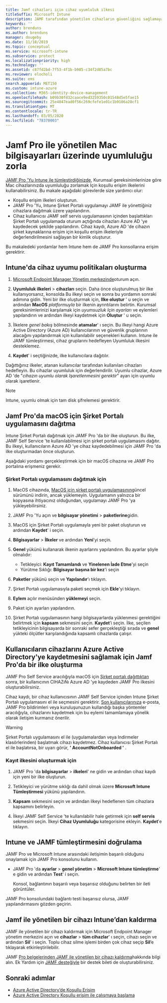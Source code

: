 ```yaml
---
title: Jamf cihazları için cihaz uyumluluk ilkesi
titleSuffix: Microsoft Intune
description: JAMF tarafından yönetilen cihazların güvenliğini sağlamaya yardımcı olmak için Azure Active Directory Koşullu erişimle Microsoft Intune uyumluluk ilkeleri kullanın.
keywords: ''
author: brenduns
ms.author: brenduns
manager: dougeby
ms.date: 11/18/2019
ms.topic: conceptual
ms.service: microsoft-intune
ms.subservice: protect
ms.localizationpriority: high
ms.technology: ''
ms.assetid: c87fd2bd-7f53-4f1b-b985-c34f2d85a7bc
ms.reviewer: elocholi
ms.suite: ems
search.appverid: MET150
ms.custom: intune-azure
ms.collection: M365-identity-device-management
ms.openlocfilehash: b09b30fd32caace9ed3259350c01548d5e5fae15
ms.sourcegitcommit: 25e4847ead0f56c269cfefe1e01c1b9106a28cf1
ms.translationtype: MT
ms.contentlocale: tr-TR
ms.lasthandoff: 03/05/2020
ms.locfileid: "78370003"
---
```

# <a name="enforce-compliance-on-macs-managed-with-jamf-pro"></a>Jamf Pro ile yönetilen Mac bilgisayarları üzerinde uyumluluğu zorla

[JAMF Pro 'Yu Intune ile tümleştirdiğinizde](conditional-access-integrate-jamf.md), Kurumsal gereksinimlerinize göre Mac cihazlarınızda uyumluluğu zorlamak Için koşullu erişim ilkelerini kullanabilirsiniz.  Bu makale aşağıdaki görevlerde size yardımcı olur:  

- Koşullu erişim ilkeleri oluşturun.
- JAMF Pro 'Yu, Intune Şirket Portalı uygulamayı JAMF ile yönettiğiniz cihazlara dağıtmak üzere yapılandırın.
- Cihaz kullanıcısı JAMF self servis uygulamasının içinden başlattıkları Şirket Portalı uygulamada oturum açtığında cihazları Azure AD 'ye kaydedecek şekilde yapılandırın. Cihaz kaydı, Azure AD 'de cihazın şirket kaynaklarına erişim için koşullu erişim ilkeleriyle değerlendirilmesini sağlayan bir kimlik oluşturur.  
 
Bu makaledeki yordamlar hem Intune hem de JAMF Pro konsollarına erişim gerektirir.

## <a name="set-up-device-compliance-policies-in-intune"></a>Intune'da cihaz uyumu politikaları oluşturma

1. [Microsoft Endpoint Manager Yönetim merkezinde](https://go.microsoft.com/fwlink/?linkid=2109431)oturum açın.

2. **Uyumluluk ilkeleri** > **cihazları** seçin. Daha önce oluşturulmuş bir ilke kullanıyorsanız, konsolda Bu ilkeyi seçin ve sonra bu yordamın sonraki adımına gidin. Yeni bir ilke oluşturmak için, **Ilke oluştur** ' u seçin ve ardından **MacOS** *platformuyla* bir ilkenin ayrıntılarını belirtin. Kurumsal gereksinimlerinizi karşılamak için *uyumsuzluk Için* *ayarları* ve eylemleri yapılandırın ve ardından ilkeyi kaydetmek için **Oluştur** ' u seçin.

3. İlkelere *genel bakış* bölmesinde **atamalar**' ı seçin. Bu ilkeyi hangi Azure Active Directory (Azure AD) kullanıcılarının ve güvenlik gruplarının alacağını yapılandırmak için kullanılabilir seçenekleri kullanın. Intune ile JAMF tümleştirmesi, cihaz gruplarını hedefleyen Uyumluluk ilkesini desteklemez.

4. **Kaydet**' i seçtiğinizde, ilke kullanıcılara dağıtılır.  

Dağıttığınız ilkeler, atanan kullanıcılar tarafından kullanılan cihazları hedefleyin. Bu cihazlar uyumluluk için değerlendirilir. Uyumlu cihazlar, Azure AD 'de "*cihazın uyumlu olarak Işaretlenmesini gerektir*" ayarı için uyumlu olarak işaretlenir.  

> [!NOTE]
> Intune, uyumlu olmak için tam disk şifrelemesi gerektirir.

## <a name="deploy-the-company-portal-app-for-macos-in-jamf-pro"></a>Jamf Pro'da macOS için Şirket Portalı uygulamasını dağıtma

Intune Şirket Portalı dağıtmak için JAMF Pro 'da bir ilke oluşturun. Bu ilke, JAMF Self Service 'te kullanılabilmesi için şirket portalı uygulamasını dağıtır. Bu ilkeyi, kullanıcıların Azure AD 'ye cihaz kaydedebilmesi için JAMF Pro 'da ilke oluşturmadan önce oluşturun.  

Aşağıdaki yordamı gerçekleştirmek için bir macOS cihazına ve JAMF Pro portalına erişmeniz gerekir. 

### <a name="to-deploy-the-company-portal-app"></a>Şirket Portalı uygulamasını dağıtmak için  

1. MacOS cihazında, [MacOS için şirket portalı uygulamasının](https://go.microsoft.com/fwlink/?linkid=862280)güncel sürümünü indirin, ancak yüklemeyin. Uygulamanın yalnızca bir kopyasına ihtiyacınız olduğundan, uygulamayı JAMF Pro 'ya yükleyebilirsiniz.  

2. JAMF Pro 'Yu açın ve **bilgisayar yönetimi** > **paketlerine**gidin.

3. MacOS için Şirket Portalı uygulamayla yeni bir paket oluşturun ve ardından **Kaydet**' i seçin.

4. **Bilgisayarlar** > **İlkeler** ve ardından **Yeni**’yi seçin.

5. **Genel** yükünü kullanarak ilkenin ayarlarını yapılandırın. Bu ayarlar şöyle olmalıdır:
   - Tetikleyici: **Kayıt Tamamlandı** ve **Yinelenen İade Etme**'yi seçin
   - Yürütme Sıklığı: **Bilgisayar başına bir kez**'i seçin

6. **Paketler** yükünü seçin ve **Yapılandır**'ı tıklayın.

7. Şirket Portalı uygulamasıyla paketi seçmek için **Ekle**'yi tıklayın.

8. **Eylem** açılır menüsünden **yüklemeyi** seçin.
9. Paket için ayarları yapılandırın.

10. Şirket Portalı uygulamasının hangi bilgisayarlarda yüklenmesi gerektiğini belirtmek için **kapsam** sekmesini seçin. **Kaydet**’i seçin. İlke, seçilen tetikleyicinin bilgisayarda bir sonraki sefer gerçekleştiği sırada ve **genel** yükteki ölçütler karşılandığında kapsamlı cihazlarda çalışır.

## <a name="create-a-policy-in-jamf-pro-to-have-users-register-their-devices-with-azure-active-directory"></a>Kullanıcıların cihazlarını Azure Active Directory'ye kaydetmesini sağlamak için Jamf Pro'da bir ilke oluşturma  

JAMF Pro Self Service aracılığıyla macOS için [Şirket portalı dağıttıktan](conditional-access-assign-jamf.md#deploy-the-company-portal-app-for-macos-in-jamf-pro) sonra, bir kullanıcının CIHAZıNı Azure AD 'ye kaydeden JAMF Pro ilkesini oluşturabilirsiniz. 

Cihaz kaydı, bir cihaz kullanıcısının JAMF Self Service içinden Intune Şirket Portalı uygulamasını el ile seçmesini gerektirir. [Son kullanıcılarınıza](../fundamentals/end-user-educate.md) e-posta, JAMF Pro bildirimleri veya kuruluşunuzun kullandığı başka yöntemler aracılığıyla, cihazlarını kaydetmek için bu eylemi tamamlamaya yönelik olarak iletişim kurmanız önerilir. 

> [!WARNING]
> Şirket Portalı uygulamasını el ile (uygulamalardan veya Indirmeler klasörlerinden) başlatmak cihazı kaydetmez. Cihaz kullanıcısı Şirket Portalı el ile başlatırsa, bir uyarı görür, **' AccountNotOnboarded '** .

### <a name="to-create-the-registration-policy"></a>Kayıt ilkesini oluşturmak için  

1. JAMF Pro 'da **bilgisayarlar** > **ilkeleri**' ne gidin ve ardından cihaz kaydı için yeni bir ilke oluşturun.

2. Tetikleyici ve yürütme sıklığı da dahil olmak üzere **Microsoft Intune Tümleştirmesi** yükünü yapılandırın.

3. **Kapsam** sekmesini seçin ve ardından ilkeyi hedeflenen tüm cihazlara kapsamını belirleyin.

4. İlkeyi JAMF Self Service 'te kullanılabilir hale getirmek için **self servis** sekmesini seçin. İlkeyi **Cihaz Uyumluluğu** kategorisine ekleyin. **Kaydet**'e tıklayın.

## <a name="validate-intune-and-jamf-integration"></a>Intune ve JAMF tümleştirmesini doğrulama  

JAMF Pro ve Microsoft Intune arasındaki iletişimin başarılı olduğunu onaylamak için JAMF Pro konsolunu kullanın. 

- JAMF Pro 'da **ayarlar** > **genel yönetim** > **Microsoft Intune tümleştirme**' e gidin ve ardından **Test**' i seçin.

    Konsol, bağlantının başarılı veya başarısız olduğunu belirten bir ileti görüntüler.  

JAMF Pro konsolundaki bağlantı testi başarısız olursa, JAMF yapılandırmasını gözden geçirin. 


## <a name="removing-a-jamf-managed-device-from-intune"></a>Jamf ile yönetilen bir cihazı Intune’dan kaldırma

JAMF ile yönetilen bir cihazı kaldırmak için Microsoft Endpoint Manager yönetim merkezini açın ve **cihazlar** > **tüm cihazlar**' ı seçin, cihazı seçin ve ardından **Sil**' i seçin.  Toplu cihaz silme işlemi birden çok cihaz seçip **Sil**’e tıklayarak etkinleştirilebilir.

JAMF [Pro belgelerinden JAMF ile yönetilen bir cihazı kaldırma](https://www.jamf.com/jamf-nation/articles/80/unmanaging-computers-while-preserving-their-inventory-information)hakkında bilgi alın. Ek Yardım için [JAMF desteğiyle](https://www.jamf.com/support/) bir destek bileti de oluşturabilirsiniz. 

## <a name="next-steps"></a>Sonraki adımlar

- [Azure Active Directory’de Koşullu Erişim](https://docs.microsoft.com/azure/active-directory/active-directory-conditional-access-azure-portal)
- [Azure Active Directory Koşullu erişim ile çalışmaya başlama](https://docs.microsoft.com/azure/active-directory/active-directory-conditional-access-azure-portal-get-started)
